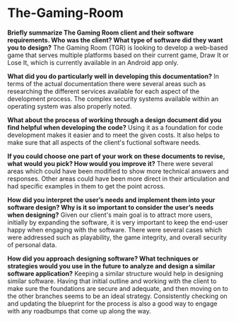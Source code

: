 # The-Gaming-Room

**Briefly summarize The Gaming Room client and their software requirements. Who was the client? What type of software did they want you to design?**
The Gaming Room (TGR) is looking to develop a web-based game that serves multiple platforms based on their current game, Draw It or Lose It, which is currently available in an Android app only. 

**What did you do particularly well in developing this documentation?**
In terms of the actual documentation there were several areas such as researching the different services available for each aspect of the development process. The complex security systems available within an operating system was also properly noted. 

**What about the process of working through a design document did you find helpful when developing the code?**
Using it as a foundation for code development makes it easier and to meet the given costs. It also helps to make sure that all aspects of the client's fuctional software needs. 

**If you could choose one part of your work on these documents to revise, what would you pick? How would you improve it?**
There were several areas which could have been modified to show more technical answers and responses.  Other areas could have been more direct in their articulation and had specific examples in them to get the point across. 

**How did you interpret the user’s needs and implement them into your software design? Why is it so important to consider the user’s needs when designing?**
Given our client's main goal is to attract more users, initially by expanding the software, it is very important to keep the end-user happy when engaging with the software. There were several cases which were addressed such as playability, the game integrity, and overall security of personal data. 

**How did you approach designing software? What techniques or strategies would you use in the future to analyze and design a similar software application?**
Keeping a similar structure would help in designing similar software. Having that initial outline and working with the client to make sure the foundations are secure and adequate, and then moving on to the other branches seems to be an ideal strategy.  Consistently checking on and updating the blueprint for the process is also a good way to engage with any roadbumps that come up along the way. 
